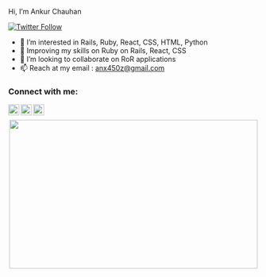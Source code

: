 Hi, I’m Ankur Chauhan

[![Twitter Follow](https://img.shields.io/twitter/follow/anx450z?color=1DA1F2&logo=twitter&style=for-the-badge)](https://twitter.com/anx450z)

- 👀 I’m interested in Rails, Ruby, React, CSS, HTML, Python
- 🌱 Improving my skills on Ruby on Rails, React, CSS
- 💞️ I’m looking to collaborate on RoR applications
- 📫 Reach at my email : anx450z@gmail.com

### Connect with me:
[<img align="left" alt="codeSTACKr | Twitter" width="22px" src="https://cdn.jsdelivr.net/npm/simple-icons@v3/icons/twitter.svg" />](https://twitter.com/Anx450z)
[<img align="left" alt="codeSTACKr | LinkedIn" width="22px" src="https://cdn.jsdelivr.net/npm/simple-icons@v3/icons/linkedin.svg" />](https://www.linkedin.com/in/ankur-chauhan-76a8ab8b/)
[<img align="left" alt="codeSTACKr | Instagram" width="22px" src="https://cdn.jsdelivr.net/npm/simple-icons@v3/icons/instagram.svg" />](https://www.instagram.com/ankurox/)

<br />
<p align="center">
<!-- <img height="300px" width="400px" src="https://github-readme-stats.vercel.app/api/top-langs/?username=mathewt-p&theme=onedark&langs_count=8"> -->
<img height="300px" width="500px" src="https://github-readme-streak-stats.herokuapp.com/?user=anx450z&theme=onedark&count_private=true&show_icons=true">
</p>
<!-- <img src="https://activity-graph.herokuapp.com/graph?username=anx450z&bg_color=2B213A&color=E5289E&line=DA5B0B&point=E1E8EB"> -->
<div align="center">
